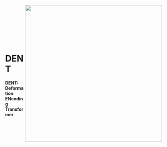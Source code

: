 <img src='videos/video_6.gif' align="right" width=440>

<br><br><br><br><br><br>

# DENT

**DENT: Deformation ENcoding Transformer**  
